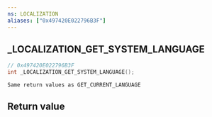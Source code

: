 ```yaml
---
ns: LOCALIZATION
aliases: ["0x497420E022796B3F"]
---
```

## _LOCALIZATION_GET_SYSTEM_LANGUAGE

```c
// 0x497420E022796B3F
int _LOCALIZATION_GET_SYSTEM_LANGUAGE();
```

```
Same return values as GET_CURRENT_LANGUAGE
```

## Return value
